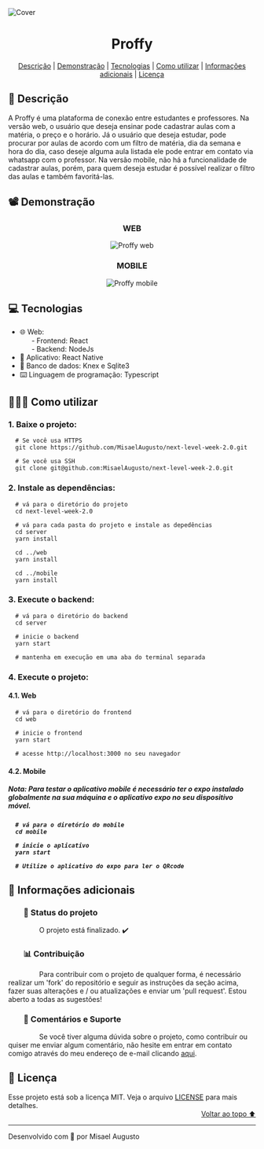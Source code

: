 <img id="cover" align="center" src="https://ik.imagekit.io/ocq8ayf2ug/proffy_cover_sOnu81ytN.png" alt="Cover" />

<h1 id="title" align="center">Proffy</h1>

<div align="center">
  <a href="#description">Descrição</a> |
  <a href="#preview">Demonstração</a> |
  <a href="#technologies">Tecnologias</a> |
  <a href="#how-to-use">Como utilizar</a> |
  <a href="#info">Informações adicionais</a> |
  <a href="#license">Licença</a>
</div>

<h2 id="description">📑️ Descrição</h2>
<p>
  A Proffy é uma plataforma de conexão entre estudantes e professores. Na versão web, o usuário que deseja ensinar pode cadastrar aulas com a matéria, o preço e o horário. Já o usuário que deseja estudar, pode procurar por aulas de acordo com um filtro de matéria, dia da semana e hora do dia, caso deseje alguma aula listada ele pode entrar em contato via whatsapp com o professor. Na versão mobile, não há a funcionalidade de cadastrar aulas, porém, para quem deseja estudar é possível realizar o filtro das aulas e também favoritá-las.
</p>

<h2 id="preview">📽️ Demonstração</h2>

<h3 align="center">WEB</h3>

<div align="center">
  <img src="https://ik.imagekit.io/ocq8ayf2ug/web-proffy_IlONUJnly.gif" alt="Proffy web"/>
</div>

<h3 align="center">MOBILE</h3>

<div align="center">
  <img src="https://ik.imagekit.io/ocq8ayf2ug/mobile-proffy_0LM5_SjZu.gif" alt="Proffy mobile"/>
</div>

<h2 id="technologies">💻️ Tecnologias</h2>
<ul>
  <li>🌐️ Web:</li>
  <div>&nbsp;&nbsp;&nbsp;&nbsp;&nbsp;&nbsp;- Frontend: React</li></div>
  <div>&nbsp;&nbsp;&nbsp;&nbsp;&nbsp;&nbsp;- Backend: NodeJs</li></div>
  <li>📱️ Aplicativo: React Native</li>
  <li>💾️ Banco de dados: Knex e Sqlite3</li>
  <li>⌨️ Linguagem de programação: Typescript</li>
</ul>

<h2 id="how-to-use">👨🏽‍💻️ Como utilizar</h2>

<h3>1. Baixe o projeto:</h3>

```
  # Se você usa HTTPS
  git clone https://github.com/MisaelAugusto/next-level-week-2.0.git

  # Se você usa SSH
  git clone git@github.com:MisaelAugusto/next-level-week-2.0.git
```

<h3>2. Instale as dependências:</h3>

```
  # vá para o diretório do projeto
  cd next-level-week-2.0

  # vá para cada pasta do projeto e instale as depedências
  cd server
  yarn install

  cd ../web
  yarn install

  cd ../mobile
  yarn install
```

<h3>3. Execute o backend:</h3>

```
  # vá para o diretório do backend
  cd server

  # inicie o backend
  yarn start

  # mantenha em execução em uma aba do terminal separada
```

<h3>4. Execute o projeto:</h3>

<h4>4.1. Web</h4>

```
  # vá para o diretório do frontend
  cd web

  # inicie o frontend
  yarn start

  # acesse http://localhost:3000 no seu navegador
```

<h4>4.2. Mobile</h4>

<h5>Nota: Para testar o aplicativo mobile é necessário ter o expo instalado globalmente na sua máquina e o aplicativo expo no seu dispositivo móvel.<h5>

```
  # vá para o diretório do mobile
  cd mobile

  # inicie o aplicativo
  yarn start

  # Utilize o aplicativo do expo para ler o QRcode
```

<h2 id="info">📌️ Informações adicionais</h2>
<h3 id="status">&nbsp;&nbsp;&nbsp;&nbsp;&nbsp;&nbsp;&nbsp;&nbsp;🔎️ Status do projeto</h3>
<p>
&nbsp;&nbsp;&nbsp;&nbsp;&nbsp;&nbsp;&nbsp;&nbsp;&nbsp;&nbsp;&nbsp;&nbsp;&nbsp;&nbsp;&nbsp;&nbsp;O projeto está finalizado. ✔️</p>

<h3 id="contributing">&nbsp;&nbsp;&nbsp;&nbsp;&nbsp;&nbsp;&nbsp;&nbsp;📊️ Contribuição</h3>
<p>
&nbsp;&nbsp;&nbsp;&nbsp;&nbsp;&nbsp;&nbsp;&nbsp;&nbsp;&nbsp;&nbsp;&nbsp;&nbsp;&nbsp;&nbsp;&nbsp;Para contribuir com o projeto de qualquer forma, é necessário realizar um 'fork' do repositório e seguir as instruções da seção acima, fazer suas alterações e / ou atualizações e enviar um 'pull request'. Estou aberto a todas as sugestões!</p>

<h3 id="feedback-support">&nbsp;&nbsp;&nbsp;&nbsp;&nbsp;&nbsp;&nbsp;&nbsp;💬️ Comentários e Suporte</h3>
<p>
&nbsp;&nbsp;&nbsp;&nbsp;&nbsp;&nbsp;&nbsp;&nbsp;&nbsp;&nbsp;&nbsp;&nbsp;&nbsp;&nbsp;&nbsp;&nbsp;Se você tiver alguma dúvida sobre o projeto, como contribuir ou quiser me enviar algum comentário, não hesite em entrar em contato comigo através do meu endereço de e-mail clicando <a href="https://mail.google.com/mail/u/0/?view=cm&fs=1&to=misael.costa@ccc.ufcg.edu.br&su=(Comentário ou Suporte) para 'Proffy'&tf=1">aqui</a>.</p>

<h2 id="license">📜️ Licença</h2>
<div>
  <div>
    Esse projeto está sob a licença MIT. Veja o arquivo <a href="LICENSE">LICENSE</a> para mais detalhes.
  </div>
  <div align="right">
    <a href="#cover">Voltar ao topo ⬆️</a>
  </div>
</div>

---
<p>Desenvolvido com 💙️ por Misael Augusto</p>
